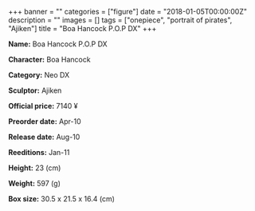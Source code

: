 +++
banner = ""
categories = ["figure"]
date = "2018-01-05T00:00:00Z"
description = ""
images = []
tags = ["onepiece", "portrait of pirates", "Ajiken"]
title = "Boa Hancock P.O.P DX"
+++

**Name:** Boa Hancock P.O.P DX

**Character:** Boa Hancock

**Category:** Neo DX 

**Sculptor:** Ajiken

**Official price:** 7140 ¥

**Preorder date:** Apr-10

**Release date:** Aug-10

**Reeditions:** Jan-11

**Height:** 23 (cm)

**Weight:** 597 (g)

**Box size:** 30.5 x 21.5 x 16.4 (cm)





